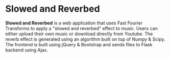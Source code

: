 # Slowed and Reverbed
<b>Slowed and Reverbed</b> is a web application that uses Fast Fourier Transforms to apply a "slowed and reverbed" effect to music. Users can either upload their own music or download directly from Youtube. The reverb effect is generated using an algorithm built on top of Numpy & Scipy. The frontend is built using jQuery & Bootstrap and sends files to Flask backend using Ajax. 


